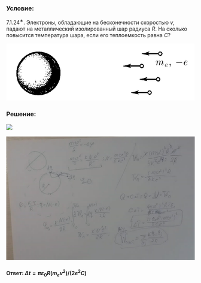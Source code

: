 ###  Условие:

$7.1.24^{∗}.$ Электроны, обладающие на бесконечности скоростью $v$, падают на металлический изолированный шар радиуса $R$. На сколько повысится температура шара, если его теплоемкость равна $C$?

![К задаче $7.1.24$|794x240, 50%](../../img/7.1.24/7.1.24.png)

###  Решение:

![](https://www.youtube.com/embed/bBCXOC5uFUQ)

![|1443x948, 80%](../../img/7.1.24/01.png)

#### Ответ: $\Delta t = \pi\varepsilon_0R(m_ev^2)/(2e^2C)$